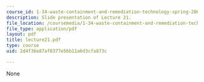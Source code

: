 ```yaml
---
course_id: 1-34-waste-containment-and-remediation-technology-spring-2004
description: Slide presentation of Lecture 21.
file_location: /coursemedia/1-34-waste-containment-and-remediation-technology-spring-2004/2d4f36e87af8377e56b11a6d3cfa873c_lecture21.pdf
file_type: application/pdf
layout: pdf
title: lecture21.pdf
type: course
uid: 2d4f36e87af8377e56b11a6d3cfa873c

---
```

None